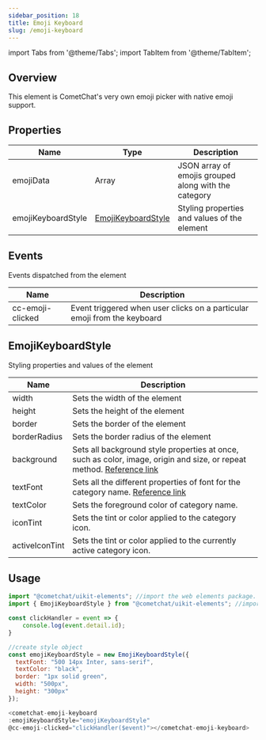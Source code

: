 ```yaml
---
sidebar_position: 18
title: Emoji Keyboard
slug: /emoji-keyboard
---
```


import Tabs from '@theme/Tabs';
import TabItem from '@theme/TabItem';

## Overview

This element is CometChat's very own emoji picker with native emoji support.

## Properties

| Name | Type | Description | 
| ---- | ---- | ---- | 
| emojiData | Array | JSON array of emojis grouped along with the category | 
| emojiKeyboardStyle | [EmojiKeyboardStyle](./emoji-keyboard#emojikeyboardstyle) | Styling properties and values of the element | 


## Events

Events dispatched from the element

| Name | Description | 
| ---- | ---- | 
| cc-emoji-clicked | Event triggered when user clicks on a particular emoji from the keyboard | 


## EmojiKeyboardStyle

Styling properties and values of the element

| Name | Description | 
| ---- | ---- | 
| width | Sets the width of the element | 
| height | Sets the height of the element | 
| border | Sets the border of the element | 
| borderRadius | Sets the border radius of the element | 
| background | Sets all background style properties at once, such as color, image, origin and size, or repeat method. [Reference link](https://developer.mozilla.org/en-US/docs/Web/CSS/background) | 
| textFont | Sets all the different properties of font for the category name. [Reference link](https://developer.mozilla.org/en-US/docs/Web/CSS/font) | 
| textColor | Sets the foreground color of category name. | 
| iconTint | Sets the tint or color applied to the category icon. | 
| activeIconTint | Sets the tint or color applied to the currently active category icon. | 


## Usage

<Tabs>
<TabItem value="js" label="Javascript">

```javascript
import "@cometchat/uikit-elements"; //import the web elements package.
import { EmojiKeyboardStyle } from "@cometchat/uikit-elements"; //import the EmojiKeyboardStyle class.

const clickHandler = event => {
	console.log(event.detail.id);
}

//create style object
const emojiKeyboardStyle = new EmojiKeyboardStyle({
  textFont: "500 14px Inter, sans-serif",
  textColor: "black",
  border: "1px solid green",
  width: "500px",
  height: "300px"
});

<cometchat-emoji-keyboard 
:emojiKeyboardStyle="emojiKeyboardStyle"
@cc-emoji-clicked="clickHandler($event)"></cometchat-emoji-keyboard>
```

</TabItem>
</Tabs>